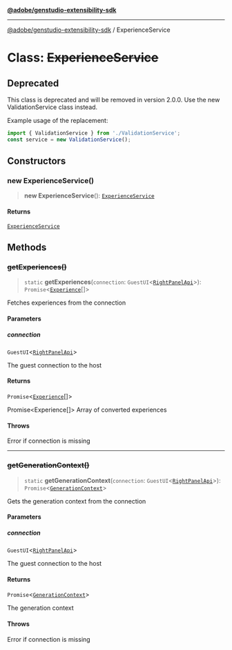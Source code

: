[**@adobe/genstudio-extensibility-sdk**](../README.md)

***

[@adobe/genstudio-extensibility-sdk](../globals.md) / ExperienceService

# Class: ~~ExperienceService~~

## Deprecated

This class is deprecated and will be removed in version 2.0.0.
Use the new ValidationService class instead.

Example usage of the replacement:
```typescript
import { ValidationService } from './ValidationService';
const service = new ValidationService();
```

## Constructors

### new ExperienceService()

> **new ExperienceService**(): [`ExperienceService`](ExperienceService.md)

#### Returns

[`ExperienceService`](ExperienceService.md)

## Methods

### ~~getExperiences()~~

> `static` **getExperiences**(`connection`: `GuestUI`\<[`RightPanelApi`](../interfaces/RightPanelApi.md)\>): `Promise`\<[`Experience`](../interfaces/Experience.md)[]\>

Fetches experiences from the connection

#### Parameters

##### connection

`GuestUI`\<[`RightPanelApi`](../interfaces/RightPanelApi.md)\>

The guest connection to the host

#### Returns

`Promise`\<[`Experience`](../interfaces/Experience.md)[]\>

Promise<Experience[]> Array of converted experiences

#### Throws

Error if connection is missing

***

### ~~getGenerationContext()~~

> `static` **getGenerationContext**(`connection`: `GuestUI`\<[`RightPanelApi`](../interfaces/RightPanelApi.md)\>): `Promise`\<[`GenerationContext`](../type-aliases/GenerationContext.md)\>

Gets the generation context from the connection

#### Parameters

##### connection

`GuestUI`\<[`RightPanelApi`](../interfaces/RightPanelApi.md)\>

The guest connection to the host

#### Returns

`Promise`\<[`GenerationContext`](../type-aliases/GenerationContext.md)\>

The generation context

#### Throws

Error if connection is missing
